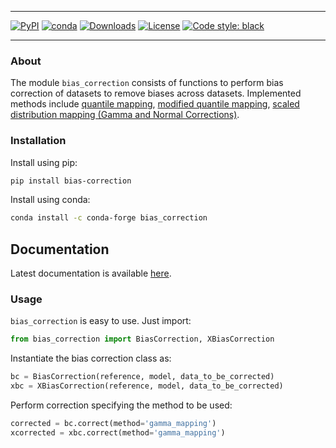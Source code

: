 _________________

[![PyPI](https://img.shields.io/pypi/v/bias_correction.svg)](http://badge.fury.io/py/bias-correction)
[![conda](https://img.shields.io/conda/vn/conda-forge/bias_correction.svg)](https://anaconda.org/conda-forge/bias_correction)
[![Downloads](https://pepy.tech/badge/bias-correction)](https://pepy.tech/project/bias-correction)
[![License](https://img.shields.io/github/license/mashape/apistatus.svg)](https://pypi.python.org/pypi/bias-correction/)
[![Code style: black](https://img.shields.io/badge/code%20style-black-000000.svg)](https://github.com/psf/black)
_________________

### About

The module `bias_correction` consists of functions to perform bias correction of datasets to remove biases across datasets. Implemented methods include [quantile mapping](https://rmets.onlinelibrary.wiley.com/doi/pdf/10.1002/joc.2168), [modified quantile mapping](https://www.sciencedirect.com/science/article/abs/pii/S0034425716302000?via%3Dihub), [scaled distribution mapping (Gamma and Normal Corrections)](https://www.hydrol-earth-syst-sci.net/21/2649/2017/). 

### Installation

Install using pip:

```bash
pip install bias-correction
```

Install using conda:

```bash
conda install -c conda-forge bias_correction
```

## Documentation

Latest documentation is available [here](https://pankajkarman.github.io/bias_correction/index.html).

### Usage

`bias_correction` is easy to use. Just import:

```python
from bias_correction import BiasCorrection, XBiasCorrection
```
Instantiate the bias correction class as:
```python
bc = BiasCorrection(reference, model, data_to_be_corrected)
xbc = XBiasCorrection(reference, model, data_to_be_corrected)
```

Perform correction specifying the method to be used:
```python
corrected = bc.correct(method='gamma_mapping')
xcorrected = xbc.correct(method='gamma_mapping')
```
